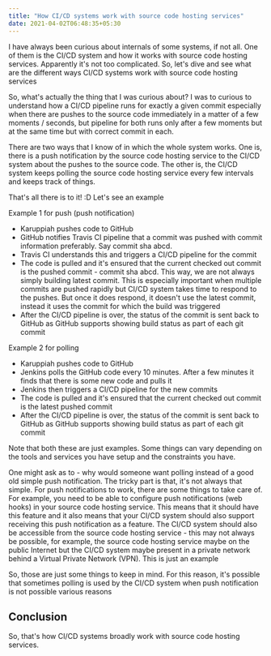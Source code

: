 ```yaml
---
title: "How CI/CD systems work with source code hosting services"
date: 2021-04-02T06:48:35+05:30
---
```


I have always been curious about internals of some systems, if not all. One of them is the CI/CD system and how it works with source code hosting services. Apparently it's not too complicated. So, let's dive and see what are the different ways CI/CD systems work with source code hosting services

So, what's actually the thing that I was curious about? I was to curious to understand how a CI/CD pipeline runs for exactly a given commit especially when there are pushes to the source code immediately in a matter of a few moments / seconds, but pipeline for both runs only after a few moments but at the same time but with correct commit in each.

There are two ways that I know of in which the whole system works. One is, there is a push notification by the source code hosting service to the CI/CD system about the pushes to the source code. The other is, the CI/CD system keeps polling the source code hosting service every few intervals and keeps track of things.

That's all there is to it! :D Let's see an example

Example 1 for push (push notification)

- Karuppiah pushes code to GitHub
- GitHub notifies Travis CI pipeline that a commit was pushed with commit information preferably. Say commit sha abcd.
- Travis CI understands this and triggers a CI/CD pipeline for the commit
- The code is pulled and it's ensured that the current checked out commit is the pushed commit - commit sha abcd. This way, we are not always simply building latest commit. This is especially important when multiple commits are pushed rapidly but CI/CD system takes time to respond to the pushes. But once it does respond, it doesn't use the latest commit, instead it uses the commit for which the build was triggered
- After the CI/CD pipeline is over, the status of the commit is sent back to GitHub as GitHub supports showing build status as part of each git commit

Example 2 for polling

- Karuppiah pushes code to GitHub
- Jenkins polls the GitHub code every 10 minutes. After a few minutes it finds that there is some new code and pulls it
- Jenkins then triggers a CI/CD pipeline for the new commits
- The code is pulled and it's ensured that the current checked out commit is the latest pushed commit
- After the CI/CD pipeline is over, the status of the commit is sent back to GitHub as GitHub supports showing build status as part of each git commit


Note that both these are just examples. Some things can vary depending on the tools and services you have setup and the constraints you have.

One might ask as to - why would someone want polling instead of a good old simple push notification. The tricky part is that, it's not always that simple. For push notifications to work, there are some things to take care of. For example, you need to be able to configure push notifications (web hooks) in your source code hosting service. This means that it should have this feature and it also means that your CI/CD system should also support receiving this push notification as a feature. The CI/CD system should also be accessible from the source code hosting service - this may not always be possible, for example, the source code hosting service maybe on the public Internet but the CI/CD system maybe present in a private network behind a Virtual Private Network (VPN). This is just an example 

So, those are just some things to keep in mind. For this reason, it's possible that sometimes polling is used by the CI/CD system when push notification is not possible various reasons

## Conclusion

So, that's how CI/CD systems broadly work with source code hosting services.
